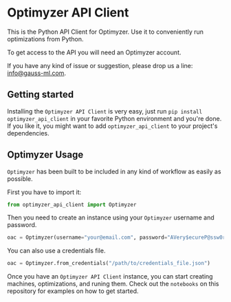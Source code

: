 # Optimyzer API Client

This is the Python API Client for Optimyzer. Use it to conveniently run optimizations from Python.

To get access to the API you will need an Optimyzer account.

If you have any kind of issue or suggestion, please
drop us a line: [info@gauss-ml.com](mailto:info@gauss-ml.com).

## Getting started

Installing the `Optimyzer API Client` is very easy, just run `pip install optimyzer_api_client`
in your favorite Python environment and you're done. If you like it, you might want to add
`optimyzer_api_client` to your project's dependencies.

## Optimyzer Usage

`Optimyzer` has been built to be included in any kind of workflow as easily as possible. 

First you have to import it:

```python
from optimyzer_api_client import Optimyzer
```

Then you need to create an instance using your `Optimyzer` username and password.

```python
oac = Optimyzer(username="your@email.com", password="AVery$ecureP@ssw0rd!")
```

You can also use a credentials file.

```python
oac = Optimyzer.from_credentials("/path/to/credentials_file.json")
```

Once you have an `Optimyzer API Client` instance, you can start creating machines, optimizations,
and runing them.
Check out the `notebooks` on this repository for examples on how to get started.
